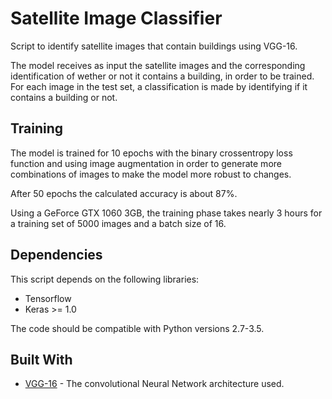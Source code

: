 # Satellite Image Classifier

Script to identify satellite images that contain buildings using VGG-16.

The model receives as input the satellite images and the corresponding identification of wether or not it contains a building, in order to be trained.
For each image in the test set, a classification is made by identifying if it contains a building or not.

## Training

The model is trained for 10 epochs with the binary crossentropy loss function and using image augmentation
in order to generate more combinations of images to make the model more robust to changes.

After 50 epochs the calculated accuracy is about 87%.

Using a GeForce GTX 1060 3GB, the training phase takes nearly 3 hours for a training set of 5000 images and a batch size of 16.

## Dependencies

This script depends on the following libraries:

* Tensorflow
* Keras >= 1.0

The code should be compatible with Python versions 2.7-3.5.


## Built With

* [VGG-16](https://arxiv.org/abs/1409.1556) - The convolutional Neural Network architecture used.

